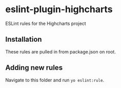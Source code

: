 # eslint-plugin-highcharts

ESLint rules for the Highcharts project

## Installation

These rules are pulled in from package.json on root.

## Adding new rules
Navigate to this folder and run `yo eslint:rule`.

